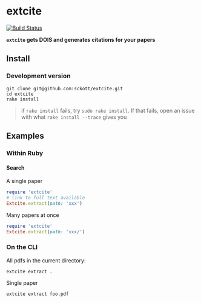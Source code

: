 extcite
=======

[![Build Status](https://travis-ci.org/sckott/extcite.svg?branch=master)](https://travis-ci.org/sckott/extcite)

__`extcite` gets DOIS and generates citations for your papers__

## Install

### Development version

```
git clone git@github.com:sckott/extcite.git
cd extcite
rake install
```

> if `rake install` fails, try `sudo rake install`. If that fails, open an issue with what `rake install --trace` gives you

## Examples

### Within Ruby

#### Search

A single paper

```ruby
require 'extcite'
# link to full text available
Extcite.extract(path: 'xxx')
```

Many papers at once

```ruby
require 'extcite'
Extcite.extract(path: 'xxx/')
```

### On the CLI

All pdfs in the current directory:

```shell
extcite extract .
```

Single paper

```shell
extcite extract foo.pdf
```

[changelog]: https://github.com/sckott/extcite/blob/master/CHANGELOG.md
